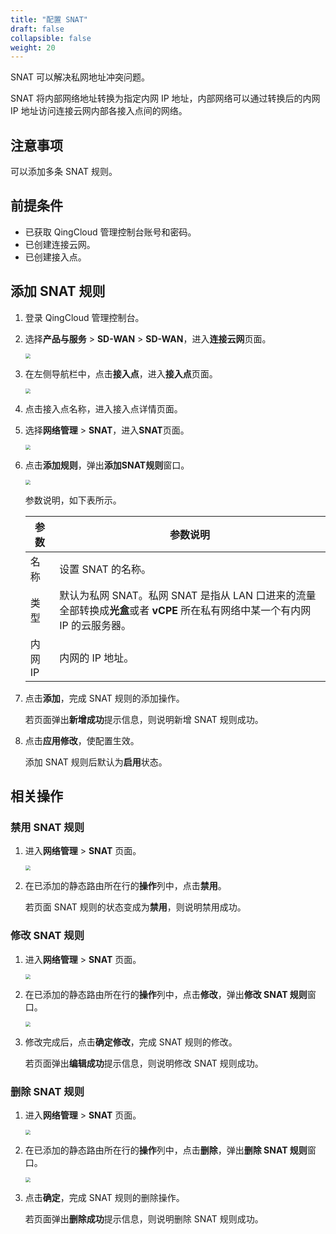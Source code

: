 ```yaml
---
title: "配置 SNAT"
draft: false
collapsible: false
weight: 20
---
```


SNAT 可以解决私网地址冲突问题。

SNAT 将内部网络地址转换为指定内网 IP 地址，内部网络可以通过转换后的内网 IP 地址访问连接云网内部各接入点间的网络。

## 注意事项

可以添加多条 SNAT 规则。

## 前提条件

- 已获取 QingCloud 管理控制台账号和密码。
- 已创建连接云网。
- 已创建接入点。

## 添加 SNAT 规则

1. 登录 QingCloud 管理控制台。

2. 选择**产品与服务** > **SD-WAN** > **SD-WAN**，进入**连接云网**页面。

   <img src="../../../../_images/qs_cloud_network.png" style="zoom:50%;" />

3. 在左侧导航栏中，点击**接入点**，进入**接入点**页面。

   <img src="../../../../_images/qs_light_access.png" style="zoom:50%;" />

4. 点击接入点名称，进入接入点详情页面。

5. 选择**网络管理** > **SNAT**，进入**SNAT**页面。

   <img src="../../../../_images/um_snat_list.png" style="zoom:50%;" />

6. 点击**添加规则**，弹出**添加SNAT规则**窗口。

   <img src="../../../../_images/um_snat_win.png" style="zoom:50%;" />

   参数说明，如下表所示。

   | 参数    | 参数说明                                                     |
   | ------- | ------------------------------------------------------------ |
   | 名称    | 设置 SNAT 的名称。                                           |
   | 类型    | 默认为私网 SNAT。私网 SNAT 是指从 LAN 口进来的流量全部转换成<b>光盒</b>或者 <b>vCPE</b> 所在私有网络中某一个有内网 IP 的云服务器。 |
   | 内网 IP | 内网的 IP 地址。                                             |
   
7. 点击**添加**，完成 SNAT 规则的添加操作。

   若页面弹出**新增成功**提示信息，则说明新增 SNAT 规则成功。

8. 点击**应用修改**，使配置生效。

   添加 SNAT 规则后默认为**启用**状态。

## 相关操作

### 禁用 SNAT 规则

1. 进入**网络管理** > **SNAT** 页面。

   <img src="../../../../_images/um_snat_list.png" style="zoom:50%;" />

2. 在已添加的静态路由所在行的**操作**列中，点击**禁用**。

   若页面 SNAT 规则的状态变成为**禁用**，则说明禁用成功。

### 修改 SNAT 规则

1. 进入**网络管理** > **SNAT** 页面。

   <img src="../../../../_images/qs_vcpe_bgp_list.png" style="zoom:50%;" />

2. 在已添加的静态路由所在行的**操作**列中，点击**修改**，弹出**修改 SNAT 规则**窗口。

   <img src="../../../../_images/um_modify_snat.png" style="zoom:50%;" />

3. 修改完成后，点击**确定修改**，完成 SNAT 规则的修改。

   若页面弹出**编辑成功**提示信息，则说明修改 SNAT 规则成功。

### 删除 SNAT 规则

1. 进入**网络管理** > **SNAT** 页面。

   <img src="../../../../_images/qs_vcpe_bgp_list.png" style="zoom:50%;" />

2. 在已添加的静态路由所在行的**操作**列中，点击**删除**，弹出**删除 SNAT 规则**窗口。

   <img src="../../../../_images/um_del_bgp.png" style="zoom:50%;" />

3. 点击**确定**，完成 SNAT 规则的删除操作。

   若页面弹出**删除成功**提示信息，则说明删除 SNAT 规则成功。


